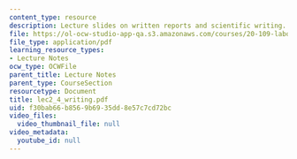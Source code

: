 ```yaml
---
content_type: resource
description: Lecture slides on written reports and scientific writing.
file: https://ol-ocw-studio-app-qa.s3.amazonaws.com/courses/20-109-laboratory-fundamentals-in-biological-engineering-fall-2007/f30bab66b8569b6935dd8e57c7cd72bc_lec2_4_writing.pdf
file_type: application/pdf
learning_resource_types:
- Lecture Notes
ocw_type: OCWFile
parent_title: Lecture Notes
parent_type: CourseSection
resourcetype: Document
title: lec2_4_writing.pdf
uid: f30bab66-b856-9b69-35dd-8e57c7cd72bc
video_files:
  video_thumbnail_file: null
video_metadata:
  youtube_id: null
---
```

